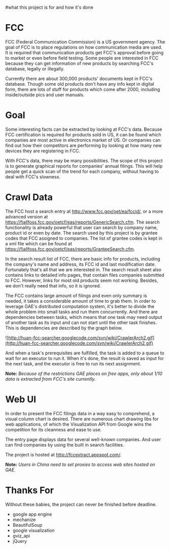 #what this project is for and how it's done

# FCC #
FCC (Federal Communication Commission) is a US government agency. The goal of FCC is to place regulations on how communication media are used. It is required that communication products get FCC's approval before going to market or even before field testing. Some people are interested in FCC because they can get information of new products by searching FCC's database, legally or illegally.

Currently there are about 300,000 products' documents kept in FCC's database. Though some old products don't have any info kept in digital form, there are lots of stuff for products which come after 2000, including inside/outside pics and user manuals.

# Goal #
Some interesting facts can be extracted by looking at FCC's data. Because FCC certification is required for products sold in US, it can be found which companies are most active in electronics market of US. Or companies can find out how their competitors are performing by looking at how many new devices they are registering in FCC.

With FCC's data, there may be many possibilities. The scope of this project is to generate graphical reports for companies' annual filings. This will help people get a quick scan of the trend for each company, without having to deal with FCC's slowness.

# Crawl Data #
The FCC host a search entry at http://www.fcc.gov/oet/ea/fccid/, or a more advanced version at https://fjallfoss.fcc.gov/oetcf/eas/reports/GenericSearch.cfm. The search functionality is already powerful that user can search by company name, product id or even by date. The search used by this project is by grantee codes that FCC assigned to companies. The list of grantee codes is kept in a xml file which can be found at https://fjallfoss.fcc.gov/oetcf/eas/reports/GranteeSearch.cfm.

In the search result list of FCC, there are basic info for products, including the company's name and address, its FCC id and last modification date. Fortunately that's all that we are interested in. The search result sheet also contains links to detailed info pages, that contain files companies submitted to FCC. However, links for most old products seem not working. Besides, we don't really need that info, so it is ignored.

The FCC contains large amount of filings and even only summary is needed, it takes a considerable amount of time to grab them. In order to leverage GAE's distributed computation system, it's better to divide the whole problem into small tasks and run them concurrently. And there are dependencies between tasks, which means that one task may need output of another task as its input and can not start until the other task finishes. This is dependencies are described by the graph below.

![http://huan-fcc-searcher.googlecode.com/svn/wiki/CrawlerArch2.gif](http://huan-fcc-searcher.googlecode.com/svn/wiki/CrawlerArch2.gif)

And when a task's prerequisites are fulfilled, the task is added to a queue to wait for an executor to run it. When it's done, the result is saved as input for the next task, and the executor is free to run its next assignment.

**Note:** _Because of the restrictions GAE places on free apps, only about 1/10 data is extracted from FCC's site currently._

# Web UI #

In order to present the FCC filings data in a way easy to comprehend, a visual column chart is desired. There are numerous chart drawing libs for web applications, of which the Visualization API from Google wins the competition for its cleanness and ease to use.

The entry page displays data for several well-known companies. And user can find companies by using the built in search facilities.

The project is hosted at http://fccextract.appspot.com/.

**Note:** _Users in China need to set proxies to access web sites hosted on GAE._

# Thanks For #
Without these babies, the project can never be finished before deadline.
  * google app engine
  * mechanize
  * BeautifulSoup
  * google visualization
  * gviz\_api
  * jQuery